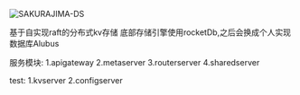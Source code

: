 ![SAKURAJIMA-DS](https://gitee.com/ornamrr/sakurajima-ds/blob/master/logo.png)

基于自实现raft的分布式kv存储
底部存储引擎使用rocketDb,之后会换成个人实现数据库Alubus


服务模块:
1.apigateway
2.metaserver
3.routerserver
4.sharedserver

test:
1.kvserver
2.configserver


 
